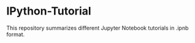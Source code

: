 # IPython-Tutorial
This repository summarizes different Jupyter Notebook tutorials in .ipnb format.

